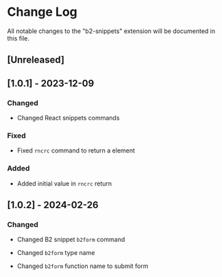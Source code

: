 # Change Log

All notable changes to the "b2-snippets" extension will be documented in this file.

## [Unreleased]

## [1.0.1] - 2023-12-09

### Changed

- Changed React snippets commands

### Fixed

- Fixed `rncrc` command to return a element

### Added

- Added initial value in `rncrc` return

## [1.0.2] - 2024-02-26

### Changed

- Changed B2 snippet `b2form` command

- Changed `b2form` type name

- Changed `b2form` function name to submit form
